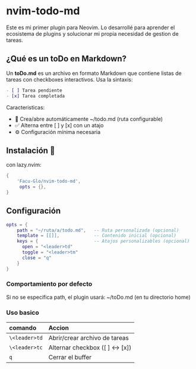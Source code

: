 # nvim-todo-md
Este es mi primer plugin para Neovim. Lo desarrollé para aprender el ecosistema de plugins y solucionar mi propia necesidad de gestion de tareas.

## ¿Qué es un toDo en Markdown?
Un **toDo.md** es un archivo en formato Markdown que contiene listas de tareas con checkboxes interactivos. Usa la sintaxis:

```markdown
- [ ] Tarea pendiente
- [x] Tarea completada
```

Caracteristicas:
- 📂 Crea/abre automáticamente ~/todo.md (ruta configurable)
- ✅ Alterna entre [ ] y [x] con un atajo
- ⚙️ Configuración mínima necesaria



## Instalación 🔧
con lazy.nvim:

```lua
{
    'Facu-Glo/nvim-todo-md',
     opts = {},
}
```
## Configuración
```lua
opts = {
    path = "~/ruta/a/todo.md",   -- Ruta personalizada (opcional)
    template = [[]],             -- Contenido inicial (opcional)
    keys = {                     -- Atajos personalizables (opcional)
      open = "<leader>td"
      toggle = "<leader>tm"
      close = "q"
    }
}
```
### Comportamiento por defecto
Si no se especifica path, el plugin usará:
~/toDo.md (en tu directorio home)

### Uso basico
| comando                      | Accion                              |
| :----------------------------| :---------------------------------- |
| `\<leader>td`                | Abrir/crear archivo de tareas       |
| `\<leader>tc`                | Alternar checkbox ([ ] ↔ [x])       |
| `q`                          | Cerrar el buffer                    |
